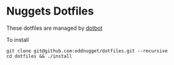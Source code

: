 # Nuggets Dotfiles
These dotfiles are managed by [dotbot](https://github.com/anishathalye/dotbot)

To install
```
git clone git@github.com:oddnugget/dotfiles.git --recursive
cd dotfiles && ./install
```
